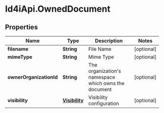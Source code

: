 # Id4iApi.OwnedDocument

## Properties
Name | Type | Description | Notes
------------ | ------------- | ------------- | -------------
**filename** | **String** | File Name | [optional] 
**mimeType** | **String** | Mime Type | [optional] 
**ownerOrganizationId** | **String** | The organization&#39;s namespace which owns the document | [optional] 
**visibility** | [**Visibility**](Visibility.md) | Visibility configuration | [optional] 


